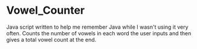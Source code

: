 # Vowel_Counter
Java script written to help me remember Java while I wasn't using it very often. Counts the number of vowels in each word the user inputs
and then gives a total vowel count at the end. 
